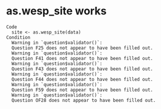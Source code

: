 # as.wesp_site works

    Code
      site <- as.wesp_site(data)
    Condition
      Warning in `question$validator()`:
      Question F25 does not appear to have been filled out.
      Warning in `question$validator()`:
      Question F41 does not appear to have been filled out.
      Warning in `question$validator()`:
      Question F43 does not appear to have been filled out.
      Warning in `question$validator()`:
      Question F44 does not appear to have been filled out.
      Warning in `question$validator()`:
      Question F59 does not appear to have been filled out.
      Warning in `question$validator()`:
      Question OF28 does not appear to have been filled out.

